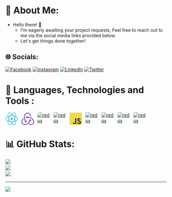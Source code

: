 # 💫 About Me:
- Hello there! 👋
    - I'm eagerly awaiting your project requests, Feel free to reach out to me via the social media links provided below.
    - Let's get things done together!


## 🌐 Socials:
[![Facebook](https://img.shields.io/badge/Facebook-%231877F2.svg?logo=Facebook&logoColor=white)](https://facebook.com/profile.php?id=100057711233366&mibextid=ZbWKwL) [![Instagram](https://img.shields.io/badge/Instagram-%23E4405F.svg?logo=Instagram&logoColor=white)](https://instagram.com/masih_developer) [![LinkedIn](https://img.shields.io/badge/LinkedIn-%230077B5.svg?logo=linkedin&logoColor=white)](https://linkedin.com/in/masih-abedini-70ab89236/) [![Twitter](https://img.shields.io/badge/Twitter-%231DA1F2.svg?logo=Twitter&logoColor=white)](https://twitter.com/masih_developer) 

# 🚀 Languages, Technologies and Tools :
<div style="display:flex;align-items:center;gap:10px">
     <a href="https://react.dev/" target="_blank">
    <img src="https://github.com/masih-developer/masih-developer/blob/main/techs/react.svg" alt="reactnative" width="40" height="40" data-canonical-src="https://reactnative.dev/img/header_logo.svg" style="max-width: 100%;display:block;">
 </a>
 <a href="https://redux.js.org" target="_blank" rel="nofollow"> <img src="https://raw.githubusercontent.com/devicons/devicon/master/icons/redux/redux-original.svg" alt="redux" width="40" height="40" style="max-width: 100%;display:block;"> </a>
 <a href="https://nextjs.org" target="_blank" rel="nofollow"> <img src="https://www.svgrepo.com/show/354113/nextjs-icon.svg" alt="redux" width="40" height="40" style="max-width: 100%; background-color: white;border-radius:5px;display:block;"> </a>
 <a href="https://www.typescriptlang.org/" target="_blank" rel="nofollow"> <img src="https://upload.wikimedia.org/wikipedia/commons/thumb/4/4c/Typescript_logo_2020.svg/768px-Typescript_logo_2020.svg.png?20221110153201" alt="redux" width="40" height="40" style="max-width: 100%;display:block;"></a>
 <a href="https://developer.mozilla.org/en-US/docs/Web/JavaScript" target="_blank" rel="nofollow"> <img src="https://raw.githubusercontent.com/devicons/devicon/master/icons/javascript/javascript-original.svg" alt="javascript" width="40" height="40" style="max-width: 100%;display:block; border-radius:6px; overflow: hidden;"></a>
 <a href="https://tanstack.com/query" target="_blank" rel="nofollow"> <img src="https://quoininc.com/media_files/quoin/the-lab/emblem-light.svg" alt="redux" width="40" height="40" style="max-width: 100%;display:block;"></a>
 <a href="https://nodejs.org/en" target="_blank" rel="nofollow"> <img src="https://www.vectorlogo.zone/logos/nodejs/nodejs-icon.svg" alt="redux" width="40" height="40" style="max-width: 100%;display:block;"></a>
 <a href="https://nestjs.com" target="_blank" rel="nofollow"> <img src="https://www.vectorlogo.zone/logos/nestjs/nestjs-icon.svg" alt="redux" width="40" height="40" style="max-width: 100%;display:block;"></a>
 <a href="https://www.mongodb.com" target="_blank" rel="nofollow"> <img src="https://www.vectorlogo.zone/logos/mongodb/mongodb-icon.svg" alt="redux" width="40" height="40" style="max-width: 100%;display:block;"></a>
</div>

# 📊 GitHub Stats:
![](https://github-readme-stats.vercel.app/api?username=masih-developer&theme=react&hide_border=false&include_all_commits=false&count_private=false)<br/>
![](https://github-readme-streak-stats.herokuapp.com/?user=masih-developer&theme=react&hide_border=false)<br/>
![](https://github-readme-stats.vercel.app/api/top-langs/?username=masih-developer&theme=react&hide_border=false&include_all_commits=false&count_private=false&layout=compact)

---
[![](https://visitcount.itsvg.in/api?id=masih-developer&icon=0&color=0)](https://visitcount.itsvg.in)

<!-- Proudly created with GPRM ( https://gprm.itsvg.in ) -->
